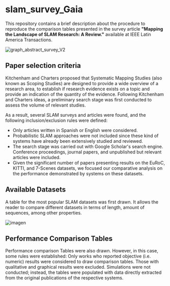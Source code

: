 # slam_survey_Gaia
This repository contains a brief description about the procedure to reproduce the comparison tables presented in the survey article **"Mapping the Landscape of SLAM Research: A Review."** available at IEEE Latin America Transactions.

![graph_abstract_survey_V2](https://github.com/JeremiasGaia/slam_survey_Gaia/assets/37583324/c41e37ef-edc4-483a-bd81-4c1fb136acb8)


## Paper selection criteria

Kitchenham and Charters proposed that Systematic Mapping Studies (also known as Scoping Studies) are designed to provide a wide overview of a research area, to establish if research evidence exists on a topic and provide an indication of the quantity of the evidence.
Following Kitchenham and Charters ideas, a preliminary search stage was first conducted to assess the volume of relevant studies. 

As a result, several SLAM surveys and articles were found, and the following inclusion/exclusion rules were defined:

  * Only articles written in Spanish or English were considered.
  * Probabilistic SLAM approaches were not included since these kind of systems have already been extensively studied and reviewed.
  * The search stage was carried out with Google Scholar's search engine. 
    Conference proceedings, journal papers, and unpublished but relevant articles were included.
  * Given the significant number of papers presenting results on the EuRoC, KITTI, and 7-Scenes datasets, 
    we focused our comparative analysis on the performance demonstrated by systems on these datasets. 
      

## Available Datasets
A table for the most popular SLAM datasets was first drawn. It allows the reader to compare different datasets in terms of length, amount of sequences, among other properties.

![imagen](https://github.com/JeremiasGaia/slam_survey_Gaia/assets/37583324/8624d48b-7857-489e-9be8-8f77a4ec2bd1)

## Performance Comparison Tables

Performance comparison Tables were also drawn. However, in this case, some rules were established:
Only works who reported objective (i.e. numeric) results were considered to draw comparison tables. 
Those with qualitative and graphical results were excluded. Simulations were not conducted; instead, the tables were populated with data directly extracted from the original publications of the respective systems.






























